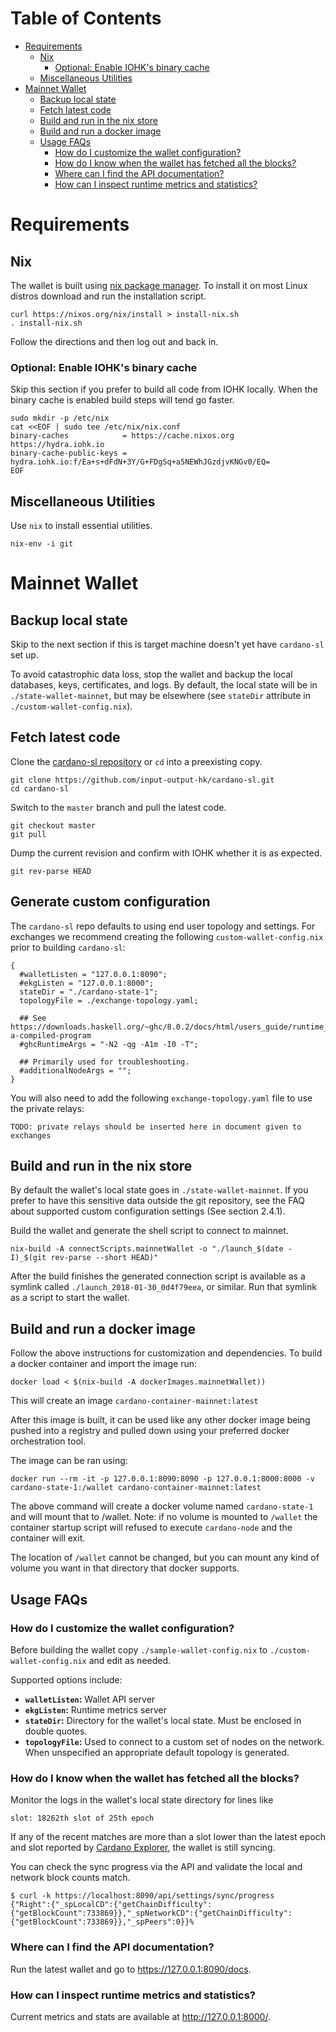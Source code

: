Table of Contents
=================

   * [Requirements](#requirements)
      * [Nix](#nix)
         * [Optional: Enable IOHK's binary cache](#optional-enable-iohks-binary-cache)
      * [Miscellaneous Utilities](#miscellaneous-utilities)
   * [Mainnet Wallet](#mainnet-wallet)
      * [Backup local state](#backup-local-state)
      * [Fetch latest code](#fetch-latest-code)
      * [Build and run in the nix store](#build-and-run-in-the-nix-store)
      * [Build and run a docker image](#build-and-run-a-docker-image)
      * [Usage FAQs](#usage-faqs)
         * [How do I customize the wallet configuration?](#how-do-i-customize-the-wallet-configuration)
         * [How do I know when the wallet has fetched all the blocks?](#how-do-i-know-when-the-wallet-has-fetched-all-the-blocks)
         * [Where can I find the API documentation?](#where-can-i-find-the-api-documentation)
         * [How can I inspect runtime metrics and statistics?](#how-can-i-inspect-runtime-metrics-and-statistics)

# Requirements

## Nix

The wallet is built using [nix package manager](https://nixos.org/nix/). To install it on
most Linux distros download and run the installation script.

    curl https://nixos.org/nix/install > install-nix.sh
    . install-nix.sh

Follow the directions and then log out and back in.

### Optional: Enable IOHK's binary cache

Skip this section if you prefer to build all code from IOHK
locally. When the binary cache is enabled build steps will tend
go faster.

    sudo mkdir -p /etc/nix
    cat <<EOF | sudo tee /etc/nix/nix.conf
    binary-caches            = https://cache.nixos.org https://hydra.iohk.io
    binary-cache-public-keys = hydra.iohk.io:f/Ea+s+dFdN+3Y/G+FDgSq+a5NEWhJGzdjvKNGv0/EQ=
    EOF

## Miscellaneous Utilities

Use `nix` to install essential utilities.

    nix-env -i git

# Mainnet Wallet

## Backup local state

Skip to the next section if this is target machine doesn't yet have
`cardano-sl` set up.

To avoid catastrophic data loss, stop the wallet and backup the
local databases, keys, certificates, and logs. By default, the
local state will be in `./state-wallet-mainnet`, but may be
elsewhere (see `stateDir` attribute in `./custom-wallet-config.nix`).

## Fetch latest code

Clone the [cardano-sl repository](https://github.com/input-output-hk/cardano-sl) or `cd` into a preexisting copy.

    git clone https://github.com/input-output-hk/cardano-sl.git
    cd cardano-sl

Switch to the `master` branch and pull the latest code.

    git checkout master
    git pull

Dump the current revision and confirm with IOHK whether it is as
expected.

    git rev-parse HEAD

## Generate custom configuration

The `cardano-sl` repo defaults to using end user topology and settings.
For exchanges we recommend creating the following `custom-wallet-config.nix`
prior to building `cardano-sl`:

    {
      #walletListen = "127.0.0.1:8090";
      #ekgListen = "127.0.0.1:8000";
      stateDir = "./cardano-state-1";
      topologyFile = ./exchange-topology.yaml;
    
      ## See https://downloads.haskell.org/~ghc/8.0.2/docs/html/users_guide/runtime_control.html#running-a-compiled-program
      #ghcRuntimeArgs = "-N2 -qg -A1m -I0 -T";
    
      ## Primarily used for troubleshooting.
      #additionalNodeArgs = "";
    }

You will also need to add the following `exchange-topology.yaml` file to use the
private relays:

    TODO: private relays should be inserted here in document given to exchanges


## Build and run in the nix store

By default the wallet's local state goes in
`./state-wallet-mainnet`. If you prefer to have this sensitive data
outside the git repository, see the FAQ about supported custom
configuration settings (See section 2.4.1).

Build the wallet and generate the shell script to connect to
mainnet.

    nix-build -A connectScripts.mainnetWallet -o "./launch_$(date -I)_$(git rev-parse --short HEAD)"

After the build finishes the generated connection script is
available as a symlink called `./launch_2018-01-30_0d4f79eea`, or
similar. Run that symlink as a script to start the wallet.

## Build and run a docker image

Follow the above instructions for customization and dependencies. To build a docker
container and import the image run:

    docker load < $(nix-build -A dockerImages.mainnetWallet))

This will create an image `cardano-container-mainnet:latest`

After this image is built, it can be used like any other docker image being pushed
into a registry and pulled down using your preferred docker orchestration tool.

The image can be ran using:

    docker run --rm -it -p 127.0.0.1:8090:8090 -p 127.0.0.1:8000:8000 -v cardano-state-1:/wallet cardano-container-mainnet:latest

The above command will create a docker volume named `cardano-state-1` and will mount
that to /wallet. Note: if no volume is mounted to `/wallet` the container startup
script will refused to execute `cardano-node` and the container will exit.

The location of `/wallet` cannot be changed, but you can mount any kind of volume
you want in that directory that docker supports.

## Usage FAQs

### How do I customize the wallet configuration?


Before building the wallet copy `./sample-wallet-config.nix` to
`./custom-wallet-config.nix` and edit as needed.

Supported options include:

-   **`walletListen`:** Wallet API server
-   **`ekgListen`:** Runtime metrics server
-   **`stateDir`:** Directory for the wallet's local state. Must be
    enclosed in double quotes.
-   **`topologyFile`:** Used to connect to a custom set of nodes on
    the network. When unspecified an appropriate
    default topology is generated.

### How do I know when the wallet has fetched all the blocks?

Monitor the logs in the wallet's local state directory for lines
like

    slot: 18262th slot of 25th epoch

If any of the recent matches are more than a slot lower than the
latest epoch and slot reported by [Cardano Explorer](https://cardanoexplorer.com/), the wallet is
still syncing.


You can check the sync progress via the API and validate the local and network
block counts match.

    $ curl -k https://localhost:8090/api/settings/sync/progress
    {"Right":{"_spLocalCD":{"getChainDifficulty":{"getBlockCount":733869}},"_spNetworkCD":{"getChainDifficulty":{"getBlockCount":733869}},"_spPeers":0}}%

### Where can I find the API documentation?

Run the latest wallet and go to <https://127.0.0.1:8090/docs>.

### How can I inspect runtime metrics and statistics?

Current metrics and stats are available at <http://127.0.0.1:8000/>.
